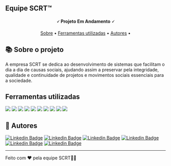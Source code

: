 

<h2>Equipe SCRT™️</h2>
<h4 align="center"> 
	🗸 Projeto Em Andamento 🗸
</h4>

<p align="center">
 <a href="#-sobre-o-projeto">Sobre</a> •
 <a href="#-ferramentas-utilizadas">Ferramentas utilizadas</a> • 
 <a href="#-autores">Autores</a> • 
</p>


## 📚 Sobre o projeto

<p>A empresa SCRT se dedica ao desenvolvimento de sistemas que facilitam o dia a dia de causas sociais, ajudando assim a preservar pela integridade, qualidade e continuidade de projetos e movimentos sociais essenciais para a sociedade.</p>

## Ferramentas utilizadas

<img src="https://img.shields.io/badge/MySQL-00000F?style=for-the-badge&logo=mysql&logoColor=white"/>
<img src="https://img.shields.io/badge/HTML5-E34F26?style=for-the-badge&logo=html5&logoColor=white" />
<img src="https://img.shields.io/badge/CSS3-1572B6?style=for-the-badge&logo=css3&logoColor=white" />
<img src="https://img.shields.io/badge/JavaScript-F7DF1E?style=for-the-badge&logo=javascript&logoColor=black" />
<img src="https://img.shields.io/badge/Node.js-43853D?style=for-the-badge&logo=node.js&logoColor=white"/>

<img src="https://img.shields.io/badge/chart.js-F5788D.svg?style=for-the-badge&logo=chart.js&logoColor=white"/>
<img src="https://img.shields.io/badge/java-%23ED8B00.svg?style=for-the-badge&logo=openjdk&logoColor=white"/>
<img src="https://img.shields.io/badge/python-3670A0?style=for-the-badge&logo=python&logoColor=ffdd54"/>
<img src="https://img.shields.io/badge/react-%2320232a.svg?style=for-the-badge&logo=react&logoColor=%2361DAFB"/>
<img src="https://img.shields.io/badge/spring-%236DB33F.svg?style=for-the-badge&logo=spring&logoColor=white"/>




## 🦸 Autores

[![Linkedin Badge](https://img.shields.io/badge/-Bruna-blue?style=flat-square&logo=Linkedin&logoColor=white&link=https://www.linkedin.com/in/brunasanguini/)](https://www.linkedin.com/in/brunasanguini/)
[![Linkedin Badge](https://img.shields.io/badge/-Emily-blue?style=flat-square&logo=Linkedin&logoColor=white&link=https://www.linkedin.com/in/emilyferreira/)](https://www.linkedin.com/in/emilyferreira/) 
[![Linkedin Badge](https://img.shields.io/badge/-Gabriel-blue?style=flat-square&logo=Linkedin&logoColor=white&link=https://www.linkedin.com/in/gabrielBmoraes/)](https://www.linkedin.com/in/gabrielBmoraes/) 
[![Linkedin Badge](https://img.shields.io/badge/-Breno-blue?style=flat-square&logo=Linkedin&logoColor=white&link=https://www.linkedin.com/in/brenodelmondes/)](https://www.linkedin.com/in/brenodelmondes/) 
[![Linkedin Badge](https://img.shields.io/badge/-Arthur-blue?style=flat-square&logo=Linkedin&logoColor=white&link=https://www.linkedin.com/in/arthurmoraes/)](https://www.linkedin.com/in/arthurmoraes/) 
[![Linkedin Badge](https://img.shields.io/badge/-Eduardo-blue?style=flat-square&logo=Linkedin&logoColor=white&link=https://www.linkedin.com/in/eduardocorrea/)](https://www.linkedin.com/in/eduardocorrea/)

---

Feito com ❤️ pela equipe SCRT👋🏽
